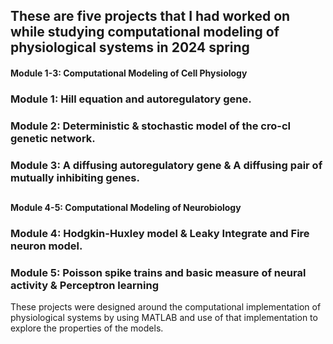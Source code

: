 ## These are five projects that I had worked on while studying computational modeling of physiological systems in 2024 spring

#### Module 1-3: Computational Modeling of Cell Physiology
### Module 1: Hill equation and autoregulatory gene.
### Module 2: Deterministic & stochastic model of the cro-cI genetic network.
### Module 3: A diffusing autoregulatory gene & A diffusing pair of mutually inhibiting genes.

##
#### Module 4-5: Computational Modeling of Neurobiology
### Module 4: Hodgkin-Huxley model & Leaky Integrate and Fire neuron model.
### Module 5: Poisson spike trains and basic measure of neural activity &  Perceptron learning

These projects were designed around the computational implementation of physiological systems by using MATLAB and use of that implementation to explore the properties of the models. 
